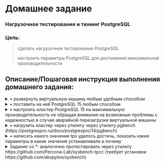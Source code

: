 # **Домашнее задание**

### Нагрузочное тестирование и тюнинг PostgreSQL
### Цель:
  
> сделать нагрузочное тестирование PostgreSQL
> 
> настроить параметры PostgreSQL для достижения максимальной производительности




## **Описание/Пошаговая инструкция выполнения домашнего задания:**

<details><summary>• развернуть виртуальную машину любым удобным способом</summary>
  </details>
<details><summary>• поставить на неё PostgreSQL 15 любым способом</summary>
  </details>
<details><summary>• настроить кластер PostgreSQL 15 на максимальную производительность не обращая внимание на возможные проблемы с надежностью в случае аварийной перезагрузки виртуальной машины</summary>
  </details>
<details><summary>• нагрузить кластер через утилиту через утилиту pgbench (https://postgrespro.ru/docs/postgrespro/14/pgbench)</summary>
  </details>
<details><summary>• написать какого значения tps удалось достичь, показать какие параметры в какие значения устанавливали и почему</summary>
  </details>
<details><summary>Задание со *: аналогично протестировать через утилиту https://github.com/Percona-Lab/sysbench-tpcc (требует установки https://github.com/akopytov/sysbench) </summary>
  </details>
  
